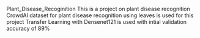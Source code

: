 Plant_Disease_Recoginition
This is a project on plant disease recognition 
CrowdAI dataset for plant disease recognition using leaves is used for this project
Transfer Learning with Densenet121 is used with intial validation accuracy of 89%
